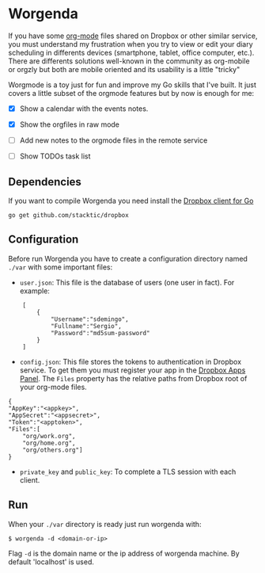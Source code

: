 
# Worgenda

If you have some [org-mode](http://orgmode.org/) files shared on Dropbox or other
similar service, you must understand my frustration when you try to view or edit
your diary scheduling in differents devices (smartphone, tablet, office
computer, etc.). There are differents solutions well-known in the community as
org-mobile or orgzly but both are mobile oriented and its usability is a little
"tricky" 

Worgmode is a toy just for fun and improve my Go skills that I've built. It just
covers a little subset of the orgmode features but by now is enough for me:

* [x] Show a calendar with the events notes.
* [x] Show the orgfiles in raw mode
* [ ] Add new notes to the orgmode files in the remote service
* [ ] Show TODOs task list


## Dependencies

If you want to compile Worgenda you need install the
[Dropbox client for Go](https://github.com/stacktic/dropbox)

```
go get github.com/stacktic/dropbox
```

## Configuration

Before run Worgenda you have to create a configuration directory named `./var`
with some important files:

* `user.json`: This file is the database of users (one user in fact). For
  example:
  
```
	[
		{
			"Username":"sdemingo",
			"Fullname":"Sergio",
			"Password":"md5sum-password"
		}
	]
```

* `config.json`: This file stores the tokens to authentication in Dropbox
  service. To get them you must register your app in the
  [Dropbox Apps Panel](https://www.dropbox.com/developers/apps). The `Files`
  property has the relative paths from Dropbox root of your org-mode files.

```
{
"AppKey":"<appkey>",
"AppSecret":"<appsecret>",
"Token":"<apptoken>",
"Files":[
    "org/work.org",
    "org/home.org",
    "org/others.org"]
}
```

* `private_key` and `public_key`: To complete a TLS session with each client.


## Run

When your `./var` directory is ready just run worgenda with:

```
$ worgenda -d <domain-or-ip>
```

Flag `-d` is the domain name or the ip address of worgenda machine. By default
'localhost' is used.
